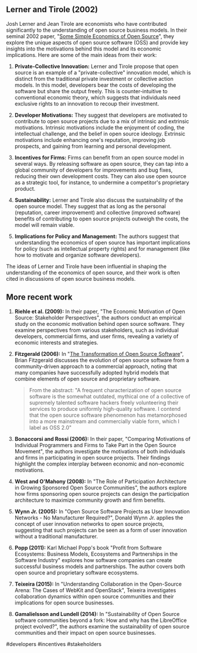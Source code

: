 
## Lerner and Tirole (2002)

Josh Lerner and Jean Tirole are economists who have contributed significantly to the understanding of open source business models. In their seminal 2002 paper, "[Some Simple Economics of Open Source](https://www.nber.org/papers/w7600)", they explore the unique aspects of open source software (OSS) and provide key insights into the motivations behind this model and its economic implications. Here are some of the main ideas from their work:

1. **Private-Collective Innovation:** Lerner and Tirole propose that open source is an example of a "private-collective" innovation model, which is distinct from the traditional private investment or collective action models. In this model, developers bear the costs of developing the software but share the output freely. This is counter-intuitive to conventional economic theory, which suggests that individuals need exclusive rights to an innovation to recoup their investment. 

2. **Developer Motivations:** They suggest that developers are motivated to contribute to open source projects due to a mix of intrinsic and extrinsic motivations. Intrinsic motivations include the enjoyment of coding, the intellectual challenge, and the belief in open source ideology. Extrinsic motivations include enhancing one's reputation, improving job prospects, and gaining from learning and personal development.

3. **Incentives for Firms:** Firms can benefit from an open source model in several ways. By releasing software as open source, they can tap into a global community of developers for improvements and bug fixes, reducing their own development costs. They can also use open source as a strategic tool, for instance, to undermine a competitor's proprietary product.

4. **Sustainability:** Lerner and Tirole also discuss the sustainability of the open source model. They suggest that as long as the personal (reputation, career improvement) and collective (improved software) benefits of contributing to open source projects outweigh the costs, the model will remain viable.

5. **Implications for Policy and Management:** The authors suggest that understanding the economics of open source has important implications for policy (such as intellectual property rights) and for management (like how to motivate and organize software developers).

The ideas of Lerner and Tirole have been influential in shaping the understanding of the economics of open source, and their work is often cited in discussions of open source business models.

## More recent work

1.  **Riehle et al. (2009):** In their paper, "The Economic Motivation of Open Source: Stakeholder Perspectives", the authors conduct an empirical study on the economic motivation behind open source software. They examine perspectives from various stakeholders, such as individual developers, commercial firms, and user firms, revealing a variety of economic interests and strategies.
    
2.  **Fitzgerald (2006):** In "[The Transformation of Open Source Software](https://doi.org/10.2307/25148740)", Brian Fitzgerald discusses the evolution of open source software from a community-driven approach to a commercial approach, noting that many companies have successfully adopted hybrid models that combine elements of open source and proprietary software.

    > From the abstract: "A frequent characterization of open source software is the somewhat outdated, mythical one of a collective of supremely talented software hackers freely volunteering their services to produce uniformly high-quality software. I contend that the open source software phenomenon has metamorphosed into a more mainstream and commercially viable form, which I label as OSS 2.0"
    
3.  **Bonaccorsi and Rossi (2006):** In their paper, "Comparing Motivations of Individual Programmers and Firms to Take Part in the Open Source Movement", the authors investigate the motivations of both individuals and firms in participating in open source projects. Their findings highlight the complex interplay between economic and non-economic motivations.
    
4.  **West and O'Mahony (2008):** In "The Role of Participation Architecture in Growing Sponsored Open Source Communities", the authors explore how firms sponsoring open source projects can design the participation architecture to maximize community growth and firm benefits.
    
5.  **Wynn Jr. (2005):** In "Open Source Software Projects as User Innovation Networks - No Manufacturer Required?", Donald Wynn Jr. applies the concept of user innovation networks to open source projects, suggesting that such projects can be seen as a form of user innovation without a traditional manufacturer.

1.  **Popp (2011):** Karl Michael Popp's book "Profit from Software Ecosystems: Business Models, Ecosystems and Partnerships in the Software Industry" explores how software companies can create successful business models and partnerships. The author covers both open source and proprietary software ecosystems.

4.  **Teixeira (2015):** In "Understanding Collaboration in the Open-Source Arena: The Cases of WebKit and OpenStack", Teixeira investigates collaboration dynamics within open source communities and their implications for open source businesses.
    
5.  **Gamalielsson and Lundell (2014):** In "Sustainability of Open Source software communities beyond a fork: How and why has the LibreOffice project evolved?", the authors examine the sustainability of open source communities and their impact on open source businesses.

<!-- Keywords -->
#developers #incentives #stakeholders
<!-- /Keywords -->
